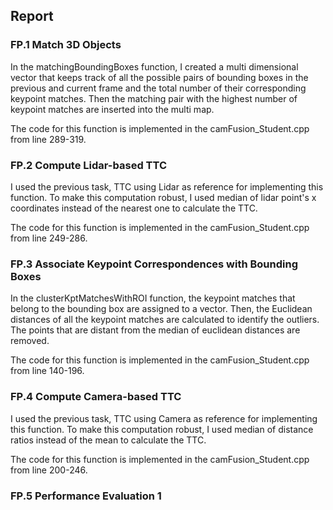 ## Report

### FP.1 Match 3D Objects
In the matchingBoundingBoxes function, I created a multi dimensional vector that keeps track of all the possible pairs of bounding boxes in the previous and current frame and the total number of their corresponding keypoint matches. Then the matching pair with the highest number of keypoint matches are inserted into the multi map.

The code for this function is implemented in the camFusion_Student.cpp from line 289-319.

### FP.2 Compute Lidar-based TTC
I used the previous task, TTC using Lidar as reference for implementing this function. To make this computation robust, I used median of lidar point's x coordinates instead of the nearest one to calculate the TTC.

The code for this function is implemented in the camFusion_Student.cpp from line 249-286.

### FP.3 Associate Keypoint Correspondences with Bounding Boxes
In the clusterKptMatchesWithROI function, the keypoint matches that belong to the bounding box are assigned to a vector. Then, the Euclidean distances of all the keypoint matches are calculated to identify the outliers. The points that are distant from the median of euclidean distances are removed.

The code for this function is implemented in the camFusion_Student.cpp from line 140-196.

### FP.4 Compute Camera-based TTC
I used the previous task, TTC using Camera as reference for implementing this function. To make this computation robust, I used median of distance ratios instead of the mean to calculate the TTC.

The code for this function is implemented in the camFusion_Student.cpp from line 200-246.

### FP.5 Performance Evaluation 1
